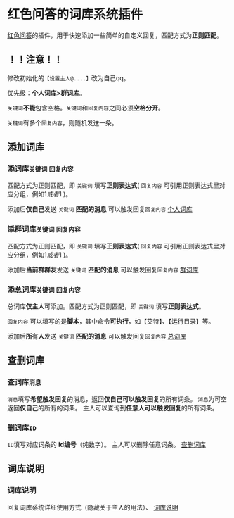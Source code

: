 # 红色问答的词库系统插件

[红色问答](https://github.com/super1207/redreply)的插件，用于快速添加一些简单的自定义回复，匹配方式为**正则匹配**。

## ！！注意！！
修改初始化的`【设置主人@....】`改为自己qq。

优先级：**个人词库>群词库**。

`关键词`**不能**包含空格。`关键词`和`回复内容`之间必须**空格分开**。

`关键词`有多个`回复内容`，则随机发送一条。

## 添加词库
### 添词库`关键词` `回复内容`
匹配方式为正则匹配，即 `关键词` 填写**正则表达式**( `回复内容` 可引用正则表达式里对应分组，例如${1}或者$1 )。

添加后**仅自己**发送 `关键词` **匹配的消息** 可以触发回复`回复内容`
[个人词库](0.png)
### 添群词库`关键词` `回复内容`
匹配方式为正则匹配，即 `关键词` 填写**正则表达式**( `回复内容` 可引用正则表达式里对应分组，例如${1}或者$1 )。

添加后**当前群群友**发送 `关键词` **匹配的消息** 可以触发回复`回复内容`
[群词库](1.png)
### 添总词库`关键词` `回复内容`
总词库**仅主人**可添加。匹配方式为正则匹配，即 `关键词` 填写**正则表达式**。

`回复内容` 可以填写的是**脚本**，其中命令**可执行**，如【艾特】、【运行目录】等。

添加后**所有人**发送 `关键词` **匹配的消息** 可以触发回复`回复内容`
[总词库](2.png)
## 查删词库
### 查词库`消息`
`消息`填写**希望触发回复**的消息，返回**仅自己可以触发回复**的所有词条。
`消息`为可空返回**仅自己**的所有的词条。
主人可以查询到**任意人可以触发回复**的所有词条。
### 删词库`ID`
`ID`填写对应词条的 **id编号**（纯数字）。
主人可以删除任意词条。
[查删词库](3.png)
## 词库说明
### 词库说明
回复词库系统详细使用方式（隐藏关于主人的用法）、
[ 词库说明](4.png)


